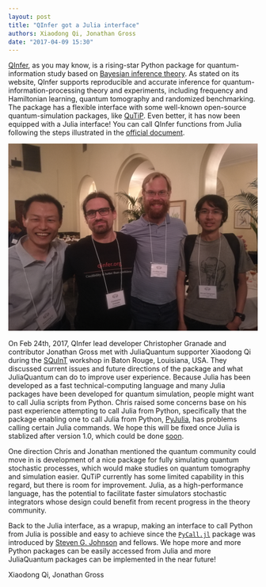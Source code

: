 ```yaml
---
layout: post
title: "QInfer got a Julia interface"
authors: Xiaodong Qi, Jonathan Gross
date: "2017-04-09 15:30"
---
```


[QInfer](http://qinfer.org/), as you may know, is a rising-star Python package for quantum-information study based on [Bayesian inference theory](https://en.wikipedia.org/wiki/Bayesian_inference).
As stated on its website, QInfer supports reproducible and accurate inference for quantum-information-processing theory and experiments, including frequency and Hamiltonian learning, quantum tomography and randomized benchmarking.
The package has a flexible interface with some well-known open-source quantum-simulation packages, like [QuTiP](http://qutip.org/).
Even better, it has now been equipped with a Julia interface!
You can call QInfer functions from Julia following the steps illustrated in the [official document](http://docs.qinfer.org/en/latest/guide/interop.html#julia-interoperability).


![QInfer and JuliaQuantum meetup--left to right are Xiaodong Qi, Christopher Granade, Jonathan Gross and CQuIC fellow Ninnat Dangniam.](/images/Meetups/qinfermeetup.jpg)

On Feb 24th, 2017, QInfer lead developer Christopher Granade and contributor Jonathan Gross met with JuliaQuantum supporter Xiaodong Qi during the [SQuInT](http://physics.unm.edu/SQuInT/2017/index.php) workshop in Baton Rouge, Louisiana, USA. They discussed current issues and future directions of the package and what JuliaQuantum can do to improve user experience.
Because Julia has been developed as a fast technical-computing language and many Julia packages have been developed for quantum simulation, people might want to call Julia scripts from Python.
Chris raised some concerns base on his past experience attempting to call Julia from Python,
specifically that the package enabling one to call Julia from Python, [PyJulia](https://github.com/JuliaPy/pyjulia), has problems calling certain Julia commands.
We hope this will be fixed once Julia is stablized after version 1.0, which could be done [soon](https://discourse.julialang.org/t/julia-1-0-in-2017/1830/12).

One direction Chris and Jonathan mentioned the quantum community could move in is development of a nice package for fully simulating quantum stochastic processes, which would make studies on quantum tomography and simulation easier.
QuTiP currently has some limited capability in this regard, but there is room for improvement.
Julia, as a high-performance language, has the potential to facilitate faster simulators stochastic integrators whose design could benefit from recent progress in the theory community.

Back to the Julia interface, as a wrapup, making an interface to call Python from Julia is possible and easy to achieve since the [`PyCall.jl`](https://github.com/stevengj/PyCall.jl) package was introduced by [Steven G. Johnson](http://math.mit.edu/~stevenj/) and fellows.
We hope more and more Python packages can be easily accessed from Julia and more JuliaQuantum packages can be implemented in the near future!

Xiaodong Qi, Jonathan Gross
